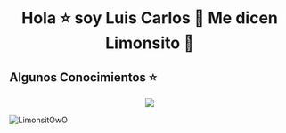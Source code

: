 <h1 align="center">Hola ⭐ soy Luis Carlos 👾 Me dicen Limonsito 🍋 </h1> 

<h2>Algunos Conocimientos ⭐</h2>
<!-------------------->
<p align="center">
  <a href="https://skillicons.dev">
    <img src="https://skillicons.dev/icons?i=html,css,js,java,py,express,postman,postgres,git,github,powershell,vscode,ps,ai,gmail,discord,instagram" />
  </a>
</p>
<!-------------------->
<div width="100%" aling="center">
    <img src="https://github-readme-stats.vercel.app/api/top-langs/?username=LimonsitOwO&count_private=true&theme=radical" alt="LimonsitOwO" />
  </div>
